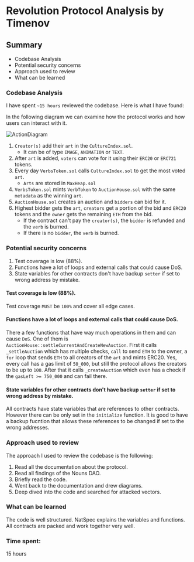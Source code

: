 # Revolution Protocol Analysis by Timenov

## Summary
- Codebase Analysis
- Potential security concerns
- Approach used to review
- What can be learned

### Codebase Analysis
I have spent `~15 hours` reviewed the codebase. Here is what I have found:

In the following diagram we can examine how the protocol works and how users can interact with it.

![ActionDiagram](https://i.imgur.com/xcDlOrT.png)

1. `Creator(s)` add their `art` in the `CultureIndex.sol`.
    - It can be of type `IMAGE`, `ANIMATION` or `TEXT`.
2. After `art` is added, `voters` can vote for it using their `ERC20` or `ERC721` tokens.
3. Every day `VerbsToken.sol` calls `CultureIndex.sol` to get the most voted `art`.
    - `Arts` are stored in `MaxHeap.sol`
4. `VerbsToken.sol` mints `VerbToken` to `AuctionHouse.sol` with the same `metadata` as the winning `art`.
5. `AuctionHouse.sol` creates an auction and `bidders` can bid for it.
6. Highest bidder gets the `art`, `creators` get a portion of the bid and `ERC20` tokens and the `owner` gets the remaining `ETH` from the bid. 
    - If the contract can't pay the `creator(s)`, the `bidder` is refunded and the `verb` is burned.
    - If there is no `bidder`, the `verb` is burned.
 
### Potential security concerns
1. Test coverage is low (88%).
2. Functions have a lot of loops and external calls that could cause DoS.
3. State variables for other contracts don't have backup `setter` if set to wrong address by mistake.

#### Test coverage is low (88%).
Test coverage `MUST` be `100%` and cover all edge cases.

#### Functions have a lot of loops and external calls that could cause DoS.
There a few functions that have way much operations in them and can cause `DoS`. One of them is `AuctionHouse::settleCurrentAndCreateNewAuction`. First it calls `_settleAuction` which has multiple checks, `call` to send `ETH` to the owner, a `for` loop that sends `ETH` to all creators of the `art` and mints ERC20. Yes, every call has a gas limit of `50_000`, but still the protocol allows the creators to be up to `100`. After that it calls `_createAuction` which even has a check if the `gasLeft >= 750_000` and can fail there.

#### State variables for other contracts don't have backup `setter` if set to wrong address by mistake.
All contracts have state variables that are references to other contracts. However there can be only set in the `initialize` function. It is good to have a backup fucntion that allows these references to be changed if set to the wrong addresses.

### Approach used to review
The approach I used to review the codebase is the following:
1. Read all the documentation about the protocol.
2. Read all findings of the Nouns DAO.
3. Briefly read the code.
4. Went back to the documentation and drew diagrams.
5. Deep dived into the code and searched for attacked vectors.

### What can be learned
The code is well structured. NatSpec explains the variables and functions. All contracts are packed and work together very well.

### Time spent:
15 hours